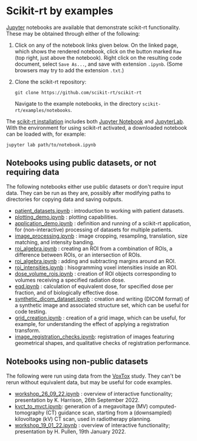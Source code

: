 # Scikit-rt by examples

[Jupyter](https://jupyter.org/) notebooks are available that demonstrate
scikit-rt functionality.  These may be obtained through either of the
following:

1. Click on any of the notebook links given below.  On the linked page,
   which shows the rendered notebook, click on the button marked `Raw` (top
   right, just above the notebook).  Right click on the resulting code
   document, select `Save As...`, and save with extension `.ipynb`.  (Some
   browsers may try to add the extension `.txt`.)

2. Clone the scikit-rt repository:

   ```
   git clone https://github.com/scikit-rt/scikit-rt
   ```

    Navigate to the example notebooks, in the directory
    `scikit-rt/examples/notebooks`.

The [scikit-rt installation](installation.md) includes both
[Jupyter Notebook](https://jupyter-notebook.readthedocs.io/en/latest/) and
[JupyterLab](https://github.com/jupyterlab/jupyterlab).  With the
environment for using scikit-rt activated, a downloaded notebook can
be loaded with, for example:

```
jupyter lab path/to/notebook.ipynb
```

## Notebooks using public datasets, or not requiring data

The following notebooks either use public datasets or don't require
input data.  They can be run as they are, possibly after modifying paths
to directories for copying data and saving outputs.

- [patient_datasets.ipynb](https://github.com/scikit-rt/scikit-rt/blob/master/examples/notebooks/patient_datasets.ipynb) : introduction to
  working with patient datasets.
- [plotting_demo.ipynb](https://github.com/scikit-rt/scikit-rt/blob/master/examples/notebooks/plotting_demo.ipynb) :
  plotting capabilities.
- [application_demo.ipynb](https://github.com/scikit-rt/scikit-rt/blob/master/examples/notebooks/application_demo.ipynb) :
  definition and running of a scikit-rt application, for (non-interactive)
  processing of datasets for multiple patients.
- [image_processing.ipynb](https://github.com/scikit-rt/scikit-rt/blob/master/examples/notebooks/image_processing.ipynb) : image cropping, resampling, translation, size matching, and intensity banding.
- [roi_algebra.ipynb](https://github.com/scikit-rt/scikit-rt/blob/master/examples/notebooks/roi_algebra.ipynb) : creating an ROI from a combination of ROIs, a difference between ROIs, or an intersection of ROIs.
- [roi_algebra.ipynb](https://github.com/scikit-rt/scikit-rt/blob/master/examples/notebooks/roi_resizing.ipynb) : adding and subtracting margins around an ROI.
- [roi_intensities.ipynb](https://github.com/scikit-rt/scikit-rt/blob/master/examples/notebooks/roi_intensities.ipynb) :
  hisogramming voxel intensities inside an ROI.
- [dose_volume_rois.ipynb](https://github.com/scikit-rt/scikit-rt/blob/master/examples/notebooks/dose_volume_rois.ipynb) :
  creation of ROI objects corresponding to volumes receiving
  a specified radiation dose.
- [eqd.ipynb](https://github.com/scikit-rt/scikit-rt/blob/master/examples/notebooks/eqd.ipynb) :
  calculation of equivalent dose, for specified dose per fraction,
  and of biologically effective dose.
- [synthetic_dicom_dataset.ipynb](https://github.com/scikit-rt/scikit-rt/blob/master/examples/notebooks/synthetic_dicom_dataset.ipynb) :
  creation and writing (DICOM format) of a synthetic image and associated
  structure set, which can be useful for code testing.
- [grid_creation.ipynb](https://github.com/scikit-rt/scikit-rt/blob/master/examples/notebooks/grid_creation.ipynb) :
  creation of a grid image, which can be useful, for example,
  for understanding the effect of applying a registration transform.
- [image_registration_checks.ipynb](https://github.com/scikit-rt/scikit-rt/blob/master/examples/notebooks/image_registration_checks.ipynb):
  registration of images featuring geometrical shapes, and qualitative
  checks of registration performance.

## Notebooks using non-public datasets

The following were run using data from the [VoxTox](https://www.cancerresearchuk.org/about-cancer/find-a-clinical-trial/a-study-to-collect-detailed-information-about-side-effects-of-radiotherapy-for-cancers-of-the-prostate-head-and-neck-or-central-nervous-system-voxtox) study.  They can't be rerun without equivalent
data, but may be useful for code examples.

- [workshop_26_09_22.ipynb](https://github.com/scikit-rt/scikit-rt/blob/master/examples/notebooks/workshop_26_09_22.ipynb) :
  overview of interactive functionality;
  presentation by K. Harrison, 26th September 2022.
- [kvct_to_mvct.ipynb](https://github.com/scikit-rt/scikit-rt/blob/master/examples/notebooks/kvct_to_mvct.ipynb):
  generation of a megavoltage (MV) computed-tomography (CT) guidance scan,
  starting from a (downsampled) kilovoltage (kV) CT scan, used in
  radiotherapy planning.
- [workshop_19_01_22.ipynb](https://github.com/scikit-rt/scikit-rt/blob/master/examples/notebooks/workshop_19_01_22.ipynb) :
  overview of interactive functionality;
  presentation by H. Pullen, 19th January 2022.
